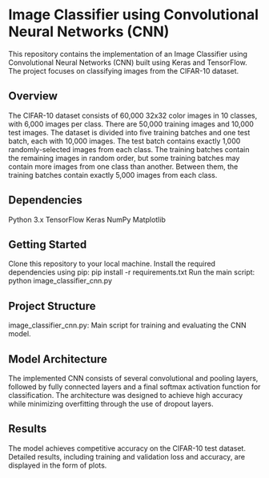# Image Classifier using Convolutional Neural Networks (CNN)
This repository contains the implementation of an Image Classifier using Convolutional Neural Networks (CNN) built using Keras and TensorFlow. The project focuses on classifying images from the CIFAR-10 dataset.

## Overview
The CIFAR-10 dataset consists of 60,000 32x32 color images in 10 classes, with 6,000 images per class. There are 50,000 training images and 10,000 test images. The dataset is divided into five training batches and one test batch, each with 10,000 images. The test batch contains exactly 1,000 randomly-selected images from each class. The training batches contain the remaining images in random order, but some training batches may contain more images from one class than another. Between them, the training batches contain exactly 5,000 images from each class.

## Dependencies
Python 3.x
TensorFlow
Keras
NumPy
Matplotlib
## Getting Started
Clone this repository to your local machine.
Install the required dependencies using pip: pip install -r requirements.txt
Run the main script: python image_classifier_cnn.py
## Project Structure
image_classifier_cnn.py: Main script for training and evaluating the CNN model.
## Model Architecture
The implemented CNN consists of several convolutional and pooling layers, followed by fully connected layers and a final softmax activation function for classification. The architecture was designed to achieve high accuracy while minimizing overfitting through the use of dropout layers.

## Results
The model achieves competitive accuracy on the CIFAR-10 test dataset. Detailed results, including training and validation loss and accuracy, are displayed in the form of plots.
